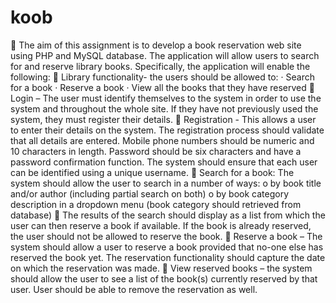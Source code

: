 # koob

 The aim of this assignment is to develop a book reservation web site using PHP and
MySQL database. The application will allow users to search for and reserve library books.
Specifically, the application will enable the following:
 Library functionality- the users should be allowed to:
· Search for a book
· Reserve a book
· View all the books that they have reserved
 Login – The user must identify themselves to the system in order to use the system and
throughout the whole site. If they have not previously used the system, they must register
their details.
 Registration - This allows a user to enter their details on the system. The registration
process should validate that all details are entered. Mobile phone numbers should be
numeric and 10 characters in length. Password should be six characters and have a
password confirmation function. The system should ensure that each user can be
identified using a unique username.
 Search for a book: The system should allow the user to search in a number of ways:
o by book title and/or author (including partial search on both)
o by book category description in a dropdown menu (book category should
retrieved from database)
 The results of the search should display as a list from which the user can then reserve a
book if available. If the book is already reserved, the user should not be allowed to
reserve the book.
 Reserve a book – The system should allow a user to reserve a book provided that no-one
else has reserved the book yet. The reservation functionality should capture the date on
which the reservation was made.
 View reserved books – the system should allow the user to see a list of the book(s)
currently reserved by that user. User should be able to remove the reservation as well.